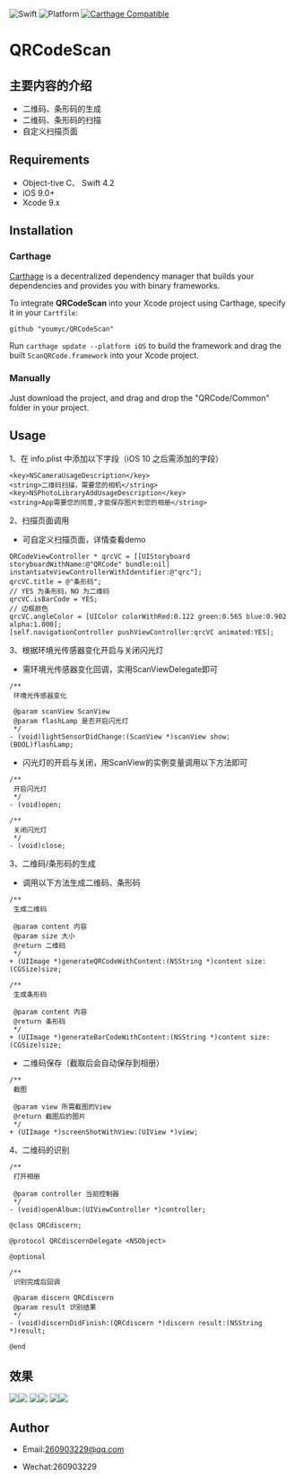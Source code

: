 ![Swift](https://img.shields.io/badge/Swift-4.2-orange.svg) ![Platform](https://img.shields.io/badge/Platform-iOS-red.svg) [![Carthage Compatible](https://img.shields.io/badge/Carthage-compatible-4BC51D.svg?style=flat)](https://github.com/Carthage/Carthage)

# QRCodeScan

## 主要内容的介绍

* 二维码、条形码的生成 <br>
* 二维码、条形码的扫描 <br>
* 自定义扫描页面

## Requirements

- Object-tive C、 Swift 4.2
- iOS 9.0+
- Xcode 9.x

## Installation

### Carthage

[Carthage](https://github.com/Carthage/Carthage) is a decentralized dependency manager that builds your dependencies and provides you with binary frameworks.

To integrate **QRCodeScan** into your Xcode project using Carthage, specify it in your `Cartfile`:

```ogdl
github "youmyc/QRCodeScan"
```

Run `carthage update --platform iOS` to build the framework and drag the built `ScanQRCode.framework` into your Xcode project.

### Manually

Just download the project, and drag and drop the "QRCode/Common" folder in your project.<br>

## Usage

1、在 info.plist 中添加以下字段（iOS 10 之后需添加的字段）

```plist
<key>NSCameraUsageDescription</key>
<string>二维码扫描，需要您的相机</string>
<key>NSPhotoLibraryAddUsageDescription</key>
<string>App需要您的同意,才能保存图片到您的相册</string>
```

2、扫描页面调用

* 可自定义扫描页面，详情查看demo

```objc
QRCodeViewController * qrcVC = [[UIStoryboard storyboardWithName:@"QRCode" bundle:nil] instantiateViewControllerWithIdentifier:@"qrc"];
qrcVC.title = @"条形码";
// YES 为条形码，NO 为二维码
qrcVC.isBarCode = YES;
// 边框颜色
qrcVC.angleColor = [UIColor colorWithRed:0.122 green:0.565 blue:0.902 alpha:1.000];
[self.navigationController pushViewController:qrcVC animated:YES];
```

3、根据环境光传感器变化开启与关闭闪光灯

* 需环境光传感器变化回调，实用ScanViewDelegate即可

```objc
/**
 环境光传感器变化

 @param scanView ScanView
 @param flashLamp 是否开启闪光灯
 */
- (void)lightSensorDidChange:(ScanView *)scanView show:(BOOL)flashLamp;
```

* 闪光灯的开启与关闭，用ScanView的实例变量调用以下方法即可

```objc
/**
 开启闪光灯
 */
- (void)open;
    
/**
 关闭闪光灯
 */
- (void)close;
```

3、二维码/条形码的生成

* 调用以下方法生成二维码、条形码

```objc
/**
 生成二维码

 @param content 内容
 @param size 大小
 @return 二维码
 */
+ (UIImage *)generateQRCodeWithContent:(NSString *)content size:(CGSize)size;
    
/**
 生成条形码

 @param content 内容
 @return 条形码
 */
+ (UIImage *)generateBarCodeWithContent:(NSString *)content size:(CGSize)size;
```

* 二维码保存（截取后会自动保存到相册）

```objc
/**
 截图

 @param view 所需截图的View
 @return 截图后的图片
 */
+ (UIImage *)screenShotWithView:(UIView *)view;
```

4、二维码的识别

```objc
/**
 打开相册

 @param controller 当前控制器
 */
- (void)openAlbum:(UIViewController *)controller;
```

```objc
@class QRCdiscern;

@protocol QRCdiscernDelegate <NSObject>

@optional

/**
 识别完成后回调

 @param discern QRCdiscern
 @param result 识别结果
 */
- (void)discernDidFinish:(QRCdiscern *)discern result:(NSString *)result;

@end
```
## 效果
![](https://github.com/youmyc/QRCodeScan/blob/master/Screenshot/Screenshot1.png)![](https://github.com/youmyc/QRCodeScan/blob/master/Screenshot/Screenshot2.png)
![](https://github.com/youmyc/QRCodeScan/blob/master/Screenshot/Screenshot3.png)![](https://github.com/youmyc/QRCodeScan/blob/master/Screenshot/Screenshot4.png)
![](https://github.com/youmyc/QRCodeScan/blob/master/Screenshot/Screenshot5.png)![](https://github.com/youmyc/QRCodeScan/blob/master/Screenshot/Screenshot6.png)



## Author

* Email:260903229@qq.com

* Wechat:260903229
